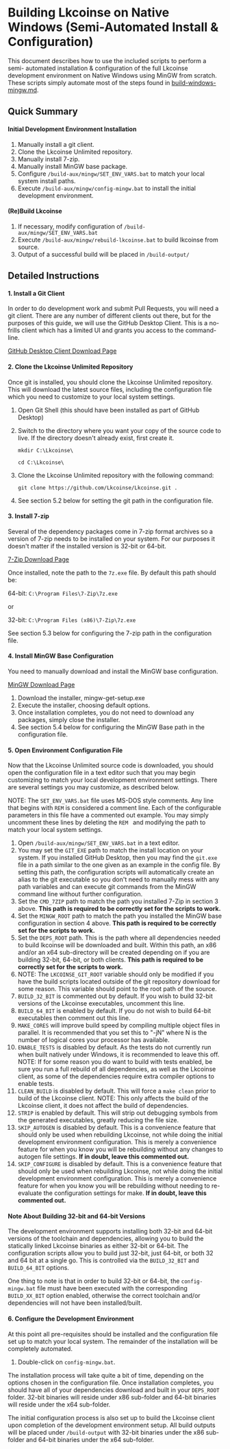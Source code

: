 Building Lkcoinse on Native Windows (Semi-Automated Install & Configuration)
===========================================================================

This document describes how to use the included scripts to perform a semi-
automated installation & configuration of the full Lkcoinse development
environment on Native Windows using MinGW from scratch.  These scripts simply
automate most of the steps found in [build-windows-mingw.md](/doc/build-windows-mingw.md).


Quick Summary
-------------

#### Initial Development Environment Installation

1. Manually install a git client.
2. Clone the Lkcoinse Unlimited repository.
3. Manually install 7-zip.
4. Manually install MinGW base package.
5. Configure `/build-aux/mingw/SET_ENV_VARS.bat` to match your local system
   install paths.
6. Execute `/build-aux/mingw/config-mingw.bat` to install the initial development
   environment.


#### (Re)Build Lkcoinse

1. If necessary, modify configuration of `/build-aux/mingw/SET_ENV_VARS.bat`
2. Execute `/build-aux/mingw/rebuild-lkcoinse.bat` to build lkcoinse from source.
3. Output of a successful build will be placed in `/build-output/`


Detailed Instructions
---------------------

#### 1. Install a Git Client

In order to do development work and submit Pull Requests, you will need a git
client.  There are any number of different clients out there, but for the
purposes of this guide, we will use the GitHub Desktop Client.  This is a
no-frills client which has a limited UI and grants you access to the command-
line.

[GitHub Desktop Client Download Page](https://desktop.github.com/)


#### 2. Clone the Lkcoinse Unlimited Repository

Once git is installed, you should clone the Lkcoinse Unlimited repository.  This
will download the latest source files, including the configuration file which
you need to customize to your local system settings.

1. Open Git Shell (this should have been installed as part of GitHub Desktop)
2. Switch to the directory where you want your copy of the source code to live.
   If the directory doesn't already exist, first create it.
	
	`mkdir C:\Lkcoinse\`
	
	`cd C:\Lkcoinse\`
	
3. Clone the Lkcoinse Unlimited repository with the following command:

	`git clone https://github.com/Lkcoinse/Lkcoinse.git .`
	
4. See section 5.2 below for setting the git path in the configuration file.

	
#### 3. Install 7-zip

Several of the dependency packages come in 7-zip format archives so a version of
7-zip needs to be installed on your system.  For our purposes it doesn't matter
if the installed version is 32-bit or 64-bit.

[7-Zip Download Page](http://www.7-zip.org/)

Once installed, note the path to the `7z.exe` file.
By default this path should be:

64-bit: `C:\Program Files\7-Zip\7z.exe`

or

32-bit: `C:\Program Files (x86)\7-Zip\7z.exe`

	
See section 5.3 below for configuring the 7-zip path in the configuration file.


#### 4. Install MinGW Base Configuration

You need to manually download and install the MinGW base configuration.

[MinGW Download Page](http://sourceforge.net/projects/mingw/files/Installer/)


1. Download the installer, mingw-get-setup.exe
2. Execute the installer, choosing default options.
3. Once installation completes, you do not need to download any packages, simply
   close the installer.
4. See section 5.4 below for configuring the MinGW Base path in the
   configuration file.


#### 5. Open Environment Configuration File

Now that the Lkcoinse Unlimited source code is downloaded, you should open the
configuration file in a text editor such that you may begin customizing to match
your local development environment settings.  There are several settings you may
customize, as described below.

NOTE: The `SET_ENV_VARS.bat` file uses MS-DOS style comments.  Any line that
      begins with `REM` is considered a comment line.  Each of the configurable
	  parameters in this file have a commented out example.  You may simply
	  uncomment these lines by deleting the `REM ` and modifying the path to match
	  your local system settings.

1. Open `/build-aux/mingw/SET_ENV_VARS.bat` in a text editor.
2. You may set the `GIT_EXE` path to match the install location on your system.
   If you installed GitHub Desktop, then you may find the `git.exe` file in a path
   similar to the one given as an example in the config file.  By setting this
   path, the configuration scripts will automatically create an alias to the
   git executable so you don't need to manually mess with any path variables and
   can execute git commands from the MinGW command line without further
   configuration.
3. Set the `CMD_7ZIP` path to match the path you installed 7-Zip in section 3
   above.  **This path is required to be correctly set for the scripts to work.**
4. Set the `MINGW_ROOT` path to match the path you installed the MinGW base
   configuration in section 4 above.  **This path is required to be correctly set
   for the scripts to work.**
5. Set the `DEPS_ROOT` path.  This is the path where all dependencies needed to
   build lkcoinse will be downloaded and built.  Within this path, an x86 and/or
   an x64 sub-directory will be created depending on if you are building 32-bit,
   64-bit, or both clients.  **This path is required to be correctly set for the
   scripts to work.**
6. NOTE: The `LKCOINSE_GIT_ROOT` variable should only be modified if you have the
   build scripts located outside of the git repository download for some reason.
   This variable should point to the root path of the source.
7. `BUILD_32_BIT` is commented out by default.  If you wish to build 32-bit
   versions of the Lkcoinse executables, uncomment this line.
8. `BUILD_64_BIT` is enabled by default.  If you do not wish to build 64-bit
   executables then comment out this line.
9. `MAKE_CORES` will improve build speed by compiling multiple object files in
   parallel.  It is recommended that you set this to "-jN" where N is the number
   of logical cores your processor has available.
10. `ENABLE_TESTS` is disabled by default.  As the tests do not currently run
   when built natively under Windows, it is recommended to leave this off.
   NOTE: If for some reason you do want to build with tests enabled, be sure
   you run a full rebuild of all dependencies, as well as the Lkcoinse client, as
   some of the dependencies require extra compiler options to enable tests.
11. `CLEAN_BUILD` is disabled by default.  This will force a `make clean` prior
   to build of the Lkcoinse client.
   NOTE: This only affects the build of the Lkcoinse client, it does not affect
   the build of dependencies.
12. `STRIP` is enabled by default.  This will strip out debugging symbols from
   the generated executables, greatly reducing the file size.
13. `SKIP_AUTOGEN` is disabled by default.  This is a convenience feature that
   should only be used when rebuilding Lkcoinse, not while doing the initial
   development environment configuration.  This is merely a convenience feature
   for when you know you will be rebuilding without any changes to autogen file
   settings.  **If in doubt, leave this commented out.**
14. `SKIP_CONFIGURE` is disabled by default.  This is a convenience feature that
   should only be used when rebuilding Lkcoinse, not while doing the initial
   development environment configuration.  This is merely a convenience feature
   for when you know you will be rebuilding without needing to re-evaluate the
   configuration settings for make.  **If in doubt, leave this commented out.**


#### Note About Building 32-bit and 64-bit Versions

The development environment supports installing both 32-bit and 64-bit versions
of the toolchain and dependencies, allowing you to build the statically linked
Lkcoinse binaries as either 32-bit or 64-bit.  The configuration scripts allow
you to build just 32-bit, just 64-bit, or both 32 and 64 bit at a single go.
This is controlled via the `BUILD_32_BIT` and `BUILD_64_BIT` options.

One thing to note is that in order to build 32-bit or 64-bit, the 
`config-mingw.bat` file must have been executed with the corresponding
`BUILD_XX_BIT` option enabled, otherwise the correct toolchain and/or
dependencies will not have been installed/built.


#### 6. Configure the Development Environment

At this point all pre-requisites should be installed and the configuration file
set up to match your local system.  The remainder of the installation will be
completely automated.

1. Double-click on `config-mingw.bat`.

The installation process will take quite a bit of time, depending on the options
chosen in the configuration file.  Once installation completes, you should have
all of your dependencies download and built in your `DEPS_ROOT` folder.  32-bit
binaries will reside under x86 sub-folder and 64-bit binaries will reside under
the x64 sub-folder.

The initial configuration process is also set up to build the Lkcoinse client
upon completion of the development environment setup.  All build outputs will
be placed under `/build-output` with 32-bit binaries under the x86 sub-folder
and 64-bit binaries under the x64 sub-folder.

